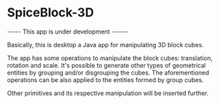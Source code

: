 # SpiceBlock-3D
----- This app is under development ------

Basically, this is desktop a Java app for manipulating 3D block cubes.

The app has some operations to manipulate the block cubes: translation, rotation and scale.
It's possible to generate other types of geometrical entities by grouping and/or disgrouping the cubes. 
The aforementioned operations can be also applied to the entities formed by group cubes.

Other primitives and its respective manipulation will be inserted further.
